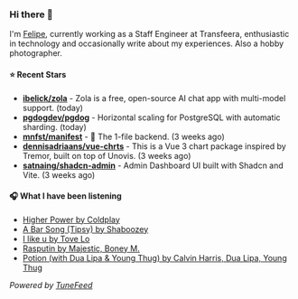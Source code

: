 ### Hi there 👋

I'm [Felipe](https://felipevm.com), currently working as a Staff Engineer at Transfeera, enthusiastic in technology and occasionally write about my experiences. Also a hobby photographer.

#### ⭐ Recent Stars
- **[ibelick/zola](https://github.com/ibelick/zola)** - Zola is a free, open-source AI chat app with multi-model support. (today)
- **[pgdogdev/pgdog](https://github.com/pgdogdev/pgdog)** - Horizontal scaling for PostgreSQL with automatic sharding. (today)
- **[mnfst/manifest](https://github.com/mnfst/manifest)** - 🦚 The 1-file backend.  (3 weeks ago)
- **[dennisadriaans/vue-chrts](https://github.com/dennisadriaans/vue-chrts)** - This is a Vue 3 chart package inspired by Tremor, built on top of Unovis. (3 weeks ago)
- **[satnaing/shadcn-admin](https://github.com/satnaing/shadcn-admin)** - Admin Dashboard UI built with Shadcn and Vite. (3 weeks ago)

#### 🎧 What I have been listening
- [Higher Power by Coldplay](https://open.spotify.com/track/0939D7aT18uBDS2MTjWzct)
- [A Bar Song (Tipsy) by Shaboozey](https://open.spotify.com/track/2FQrifJ1N335Ljm3TjTVVf)
- [I like u by Tove Lo](https://open.spotify.com/track/28XsFrUuLEcq9BnGlOHTyJ)
- [Rasputin by Majestic, Boney M.](https://open.spotify.com/track/0b18g3G5spr4ZCkz7Y6Q0Q)
- [Potion (with Dua Lipa &amp; Young Thug) by Calvin Harris, Dua Lipa, Young Thug](https://open.spotify.com/track/7fYRg3CEbk6rNCuzNzMT06)

_Powered by [TuneFeed](https://tunefeed.app?ref=github.com)_
